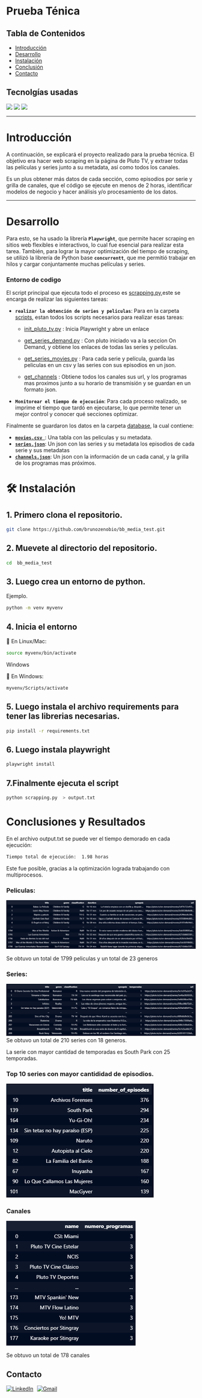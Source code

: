 

# Prueba Ténica 


## **Tabla de Contenidos**

- [Introducción](#introducción)
- [Desarrollo](#desarrollo)
- [Instalación](#instalación)
- [Conclusión](#conclusión)
- [Contacto](#contacto)

## **Tecnolgías usadas**

![](https://img.shields.io/badge/Python-grey?style=for-the-badge&logo=python)
![](https://img.shields.io/badge/playwright%201.47.0-blue?style=for-the-badge)
![](https://img.shields.io/badge/pandas%202.2.3-blue?style=for-the-badge&logo=)




---

# Introducción

A continuación, se explicará el proyecto realizado para la prueba técnica. El objetivo era hacer web scraping en la página de Pluto TV, y extraer todas las películas y series junto a su metadata, así como todos los canales.

Es un plus obtener más datos de cada sección, como episodios por serie y grilla de canales, que el código se ejecute en menos de 2 horas, identificar modelos de negocio y hacer análisis y/o procesamiento de los datos.



---

# Desarrollo


Para esto, se ha usado la librería **`Playwright`**, que permite hacer scraping en sitios web flexibles e interactivos, lo cual fue esencial para realizar esta tarea. También, para lograr la mayor optimización del tiempo de scraping, se utilizó la librería de Python base **`concurrentt`**, que me permitió trabajar en hilos y cargar conjuntamente muchas películas y series.

### Entorno de codigo

El script principal que ejecuta todo el proceso es [scrapping.py](./scrapping.py),este se encarga de realizar las siguientes tareas:
- **`realizar la obtención de series y peliculas`**: Para en la carpeta [scripts](./scripts/), estan todos los scripts necesarios para realizar esas tareas:
    - [init_pluto_tv.py](./scripts/init_pluto_tv.py) : Inicia Playwright y abre un enlace
    - [get_series_demand.py](./scripts/get_on_demand.py) : Con pluto iniciado va a la seccion On Demand, y obtiene los enlaces de todas las series y películas.

    - [get_series_movies.py](./scripts/get_series_movies.py) : Para cada serie y película, guarda las peliculas en un csv y las series con sus episodios en un json.

    - [get_channels](./scripts/get_channels_programs.py.py) : Obtiene todos los canales sus url, y los programas mas proximos junto a su horario de transmisión y se guardan en un formato json.
- **`Monitorear el tiempo de ejecución`**:  Para cada proceso realizado, se imprime el tiempo que tardó en ejecutarse, lo que permite tener un mejor control y conocer qué secciones optimizar.





Finalmente se guardaron los datos en la carpeta [database](./database), la cual contiene:
- [**`movies.csv `**](./database/movies.csv): Una tabla con las peliculas y su metadata.
- [**`series.json`**](./database/series.json): Un json con las series y su metadata los episodios de cada serie y sus metadatas
- [**`channels.json`**](./database/channels.json): Un json con la información de un cada canal, y la grilla de los programas mas próximos.
# 🛠️ Instalación

## 1. Primero clona el repositorio.
```bash
git clone https://github.com/brunozenobio/bb_media_test.git
```
## 2. Muevete al directorio del repositorio.

```bash
cd  bb_media_test
```
## 3. Luego crea un entorno de python.
Ejemplo.
```bash
python -m venv myvenv
```
## 4. Inicia el entorno

🔹 En Linux/Mac:
```bash
source myvenv/bin/activate
```
Windows

🔹 En Windows:
```bash
myvenv/Scripts/activate
```
## 5. Luego instala el archivo requirements para tener las librerias necesarias.
```bash
pip install -r requirements.txt
```
## 6. Luego instala playwright
```bash
playwright install
```
## 7.Finalmente ejecuta el script
```bash
python scrapping.py  > output.txt
```

# Conclusiones y Resultados

En el archivo output.txt se puede ver el tiempo demorado en cada ejecución:
```bash
Tiempo total de ejecución:  1.98 horas
```

Este fue posible, gracias a la optimización lograda trabajando con multiprocesos.

### Peliculas:
![](./images/movies.png)

Se obtuvo un total de 1799 peliculas y un total de 23 generos

### Series:
![](./images/series.png)
Se obtuvo un total de 210 series con 18 generos.

La serie con mayor cantidad de temporadas es South Park con 25 temporadas.

### Top 10 series con mayor cantididad de episodios.
![](./images/episodes.png)

### Canales
![](./images/channels.png)

Se obtuvo un total de 178 canales 




## Contacto

<div style="display: flex; align-items: center;">
  <a href="https://www.linkedin.com/in/brunozenobio/" style="margin-right: 10px;">
    <img src="https://cdn-icons-png.flaticon.com/512/174/174857.png" alt="LinkedIn" width="40" height="40">
  </a>
  <a href="mailto:brunozenobio4@gmail.com" style="margin-right: 10px;">
    <img src="https://cdn-icons-png.flaticon.com/512/281/281769.png" alt="Gmail" width="40" height="40">
  </a>
</div>
